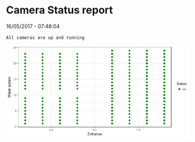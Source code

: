 Camera Status report
================
16/05/2017 - 07:48:04

    All cameras are up and running

![](camreport_files/figure-markdown_github/unnamed-chunk-2-1.png)
